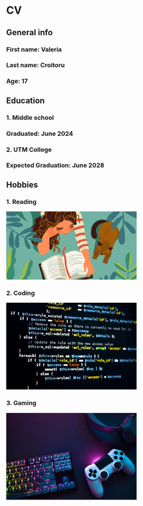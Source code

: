 # CV

## **General info**

### **First name:** Valeria

### **Last name:** Croitoru

### **Age:** 17

## **Education**

### 1. Middle school

### Graduated: June 2024

### 2. UTM College

### Expected Graduation: June 2028

## **Hobbies**

### 1. Reading

<img src="reading.jpg" alt="reading" width="350px">

### 2. Coding

<img src="coding.jpg" alt="reading" width="350px">

### 3. Gaming

<img src="gaming.jpg" alt="reading" width="350px">
